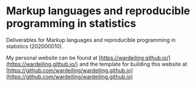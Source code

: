 # Markup languages and reproducible programming in statistics

Deliverables for Markup languages and reproducible programming in statistics (202000010).

My personal website can be found at [https://wardeiling.github.io/](https://wardeiling.github.io/) and the template for building this website at [https://github.com/wardeiling/wardeiling.github.io](https://github.com/wardeiling/wardeiling.github.io)


